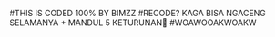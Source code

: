 #THIS IS CODED 100% BY BIMZZ
#RECODE? KAGA BISA NGACENG SELAMANYA + MANDUL 5 KETURUNAN🗿
#WOAWOOAKWOAKW
